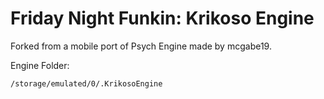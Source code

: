 # Friday Night Funkin: Krikoso Engine

Forked from a mobile port of Psych Engine made by mcgabe19.

Engine Folder:
```
/storage/emulated/0/.KrikosoEngine
```
